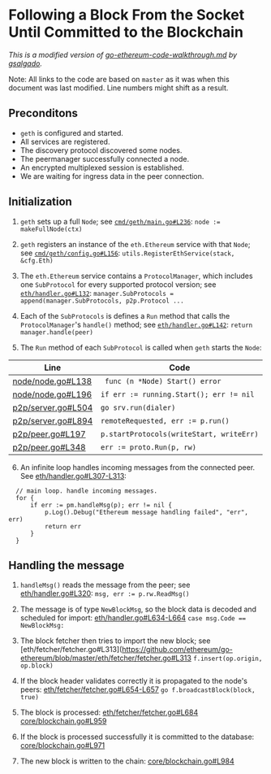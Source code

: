 # Following a Block From the Socket Until Committed to the Blockchain

_This is a modified version of [go-ethereum-code-walkthrough.md](https://gist.github.com/gsalgado/16a67aa51207f87e259a7007a2e8d274) by [gsalgado](https://github.com/gsalgado)._

Note: All links to the code are based on `master` as it was when this document was last modified. Line numbers might shift as a result.

## Preconditons
* `geth` is configured and started.
* All services are registered.
* The discovery protocol discovered some nodes.
* The peermanager successfully connected a node.
* An encrypted multiplexed session is established.
* We are waiting for ingress data in the peer connection.

## Initialization

1. `geth` sets up a full `Node`; see [`cmd/geth/main.go#L236`](https://github.com/ethereum/go-ethereum/blob/master/cmd/geth/main.go#L236):
```node := makeFullNode(ctx)```

2. `geth` registers an instance of the `eth.Ethereum` service with that `Node`; see [`cmd/geth/config.go#L156`](https://github.com/ethereum/go-ethereum/blob/master/cmd/geth/config.go#L156):
```utils.RegisterEthService(stack, &cfg.Eth)```

3. The `eth.Ethereum` service contains a `ProtocolManager`, which includes one `SubProtocol` for every supported protocol version; see [`eth/handler.go#L132`](https://github.com/ethereum/go-ethereum/blob/master/eth/handler.go#L132):
```manager.SubProtocols = append(manager.SubProtocols, p2p.Protocol ...```

4. Each of the `SubProtocols` is defines a `Run` method that calls the `ProtocolManager`'s `handle()` method; see [`eth/handler.go#L142`](https://github.com/ethereum/go-ethereum/blob/master/eth/handler.go#L142):
```return manager.handle(peer)```

5. The `Run` method of each `SubProtocol` is called when `geth` starts the `Node`:

  | Line | Code |
  | --- |   --- |
  | [node/node.go#L138](https://github.com/ethereum/go-ethereum/blob/master/node/node.go#L138) | ``` func (n *Node) Start() error``` |
  | [node/node.go#L196](https://github.com/ethereum/go-ethereum/blob/master/node/node.go#L196) | ```if err := running.Start(); err != nil ``` |
  | [p2p/server.go#L504](https://github.com/ethereum/go-ethereum/blob/master/p2p/server.go#L504) | ```go srv.run(dialer)``` |
  | [p2p/server.go#L894](https://github.com/ethereum/go-ethereum/blob/master/p2p/server.go#L894) | ```remoteRequested, err := p.run()``` |
  | [p2p/peer.go#L197](https://github.com/ethereum/go-ethereum/blob/master/p2p/peer.go#L197) | ```p.startProtocols(writeStart, writeErr)``` |
  | [p2p/peer.go#L348](https://github.com/ethereum/go-ethereum/blob/master/p2p/peer.go#L348) | ```err := proto.Run(p, rw)``` |
   
6. An infinite loop handles incoming messages from the connected peer. See [eth/handler.go#L307-L313](https://github.com/ethereum/go-ethereum/blob/master/eth/handler.go#L307-L313):
  ```
	// main loop. handle incoming messages.
	for {
		if err := pm.handleMsg(p); err != nil {
			p.Log().Debug("Ethereum message handling failed", "err", err)
			return err
		}
	}
  ```

## Handling the message

1. `handleMsg()` reads the message from the peer; see [eth/handler.go#L320](https://github.com/ethereum/go-ethereum/blob/master/eth/handler.go#L320):
```msg, err := p.rw.ReadMsg()```

2. The message is of type `NewBlockMsg`, so the block data is decoded and scheduled for import:
[eth/handler.go#L634-L664](https://github.com/ethereum/go-ethereum/blob/master/eth/handler.go#L634-L664)
```case msg.Code == NewBlockMsg:```

3. The block fetcher then tries to import the new block; see
[eth/fetcher/fetcher.go#L313](https://github.com/ethereum/go-ethereum/blob/master/eth/fetcher/fetcher.go#L313
```f.insert(op.origin, op.block)```

4. If the block header validates correctly it is propagated to the node's peers:
[eth/fetcher/fetcher.go#L654-L657](https://github.com/ethereum/go-ethereum/blob/master/eth/fetcher/fetcher.go#L654-L657)
```go f.broadcastBlock(block, true)```

5. The block is processed:
[eth/fetcher/fetcher.go#L684](https://github.com/ethereum/go-ethereum/blob/1886d03faa9b7d8cdf335da84c297d30c213bb69/eth/fetcher/fetcher.go#L684)
[core/blockchain.go#L959](https://github.com/ethereum/go-ethereum/blob/1886d03faa9b7d8cdf335da84c297d30c213bb69/core/blockchain.go#L959)

6. If the block is processed successfully it is committed to the database:
[core/blockchain.go#L971](https://github.com/ethereum/go-ethereum/blob/1886d03faa9b7d8cdf335da84c297d30c213bb69/core/blockchain.go#L971)

7. The new block is written to the chain:
[core/blockchain.go#L984](https://github.com/ethereum/go-ethereum/blob/1886d03faa9b7d8cdf335da84c297d30c213bb69/core/blockchain.go#L984)